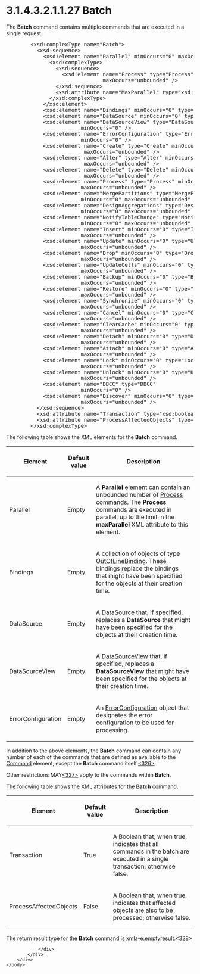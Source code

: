 <html dir="LTR" xmlns:mshelp="http://msdn.microsoft.com/mshelp" xmlns:ddue="http://ddue.schemas.microsoft.com/authoring/2003/5" xmlns:xlink="http://www.w3.org/1999/xlink" xmlns:tool="http://www.microsoft.com/tooltip">
    <head>
        <meta http-equiv="Content-Type" content="text/html; CHARSET=utf-8"></meta>
        <meta name="save" content="history"></meta>
        <title>3.1.4.3.2.1.1.27 Batch</title>
        <xml>
            <mshelp:toctitle title="3.1.4.3.2.1.1.27 Batch"></mshelp:toctitle>
            <mshelp:rltitle title="[MS-SSAS]: Batch"></mshelp:rltitle>
            <mshelp:keyword index="A" term="da0ff75f-5c7a-449b-ab2f-c0b00403642b"></mshelp:keyword>
            <mshelp:attr name="DCSext.ContentType" value="open specification"></mshelp:attr>
            <mshelp:attr name="AssetID" value="da0ff75f-5c7a-449b-ab2f-c0b00403642b"></mshelp:attr>
            <mshelp:attr name="TopicType" value="kbRef"></mshelp:attr>
            <mshelp:attr name="DCSext.Title" value="[MS-SSAS]: Batch" />
        </xml>
    </head>
    <body>
        <div id="header">
            <h1 class="heading">3.1.4.3.2.1.1.27 Batch</h1>
        </div>
        <div id="mainSection">
            <div id="mainBody">
                <div id="allHistory" class="saveHistory"></div>
                <div id="sectionSection0" class="section" name="collapseableSection">
                    

<p>The <b>Batch</b> command contains multiple commands that are
executed in a single request.</p>

<dl>
<dd>
<div><pre>   &lt;xsd:complexType name=&quot;Batch&quot;&gt;
     &lt;xsd:sequence&gt;
       &lt;xsd:element name=&quot;Parallel&quot; minOccurs=&quot;0&quot; maxOccurs=&quot;unbounded&quot; &gt;
         &lt;xsd:complexType&gt;
           &lt;xsd:sequence&gt;
             &lt;xsd:element name=&quot;Process&quot; type=&quot;Process&quot; minOccurs=&quot;0&quot;
                          maxOccurs=&quot;unbounded&quot; /&gt;
           &lt;/xsd:sequence&gt;
           &lt;xsd:attribute name=&quot;MaxParallel&quot; type=&quot;xsd:int&quot;  default=&quot;0&quot; /&gt;
         &lt;/xsd:complexType&gt;
       &lt;/xsd:element&gt;
       &lt;xsd:element name=&quot;Bindings&quot; minOccurs=&quot;0&quot; type=&quot;OutOfLineBinding&quot; /&gt;
       &lt;xsd:element name=&quot;DataSource&quot; minOccurs=&quot;0&quot; type=&quot;DataSource&quot; /&gt;
       &lt;xsd:element name=&quot;DataSourceView&quot; type=&quot;DataSourceView&quot;
                   minOccurs=&quot;0&quot; /&gt;
       &lt;xsd:element name=&quot;ErrorConfiguration&quot; type=&quot;ErrorConfiguration&quot;
                   minOccurs=&quot;0&quot; /&gt;
       &lt;xsd:element name=&quot;Create&quot; type=&quot;Create&quot; minOccurs=&quot;0&quot;
                    maxOccurs=&quot;unbounded&quot; /&gt;
       &lt;xsd:element name=&quot;Alter&quot; type=&quot;Alter&quot; minOccurs=&quot;0&quot;
                    maxOccurs=&quot;unbounded&quot; /&gt;
       &lt;xsd:element name=&quot;Delete&quot; type=&quot;Delete&quot; minOccurs=&quot;0&quot;
                    maxOccurs=&quot;unbounded&quot; /&gt;
       &lt;xsd:element name=&quot;Process&quot; type=&quot;Process&quot; minOccurs=&quot;0&quot;
                   maxOccurs=&quot;unbounded&quot; /&gt;
       &lt;xsd:element name=&quot;MergePartitions&quot; type=&quot;MergePartitions&quot;
                   minOccurs=&quot;0&quot; maxOccurs=&quot;unbounded&quot; /&gt;
       &lt;xsd:element name=&quot;DesignAggregations&quot; type=&quot;DesignAggregations&quot;
                   minOccurs=&quot;0&quot; maxOccurs=&quot;unbounded&quot; /&gt;
       &lt;xsd:element name=&quot;NotifyTableChange&quot; type=&quot;NotifyTableChange&quot;
                   minOccurs=&quot;0&quot; maxOccurs=&quot;unbounded&quot; /&gt;
       &lt;xsd:element name=&quot;Insert&quot; minOccurs=&quot;0&quot; type=&quot;Insert&quot;
                   maxOccurs=&quot;unbounded&quot; /&gt;
       &lt;xsd:element name=&quot;Update&quot; minOccurs=&quot;0&quot; type=&quot;Update&quot;
                   maxOccurs=&quot;unbounded&quot; /&gt;
       &lt;xsd:element name=&quot;Drop&quot; minOccurs=&quot;0&quot; type=&quot;Drop&quot;
                   maxOccurs=&quot;unbounded&quot; /&gt;
       &lt;xsd:element name=&quot;UpdateCells&quot; minOccurs=&quot;0&quot; type=&quot;UpdateCells&quot;
                   maxOccurs=&quot;unbounded&quot; /&gt;
       &lt;xsd:element name=&quot;Backup&quot; minOccurs=&quot;0&quot; type=&quot;Backup&quot;
                   maxOccurs=&quot;unbounded&quot; /&gt;
       &lt;xsd:element name=&quot;Restore&quot; minOccurs=&quot;0&quot; type=&quot;Restore&quot;
                   maxOccurs=&quot;unbounded&quot; /&gt;
       &lt;xsd:element name=&quot;Synchronize&quot; minOccurs=&quot;0&quot; type=&quot;Synchronize&quot;
                   maxOccurs=&quot;unbounded&quot; /&gt;
       &lt;xsd:element name=&quot;Cancel&quot; minOccurs=&quot;0&quot; type=&quot;Cancel&quot;
                   maxOccurs=&quot;unbounded&quot; /&gt;
       &lt;xsd:element name=&quot;ClearCache&quot; minOccurs=&quot;0&quot; type=&quot;ClearCache&quot;
                   maxOccurs=&quot;unbounded&quot; /&gt;
       &lt;xsd:element name=&quot;Detach&quot; minOccurs=&quot;0&quot; type=&quot;Detach&quot;
                   maxOccurs=&quot;unbounded&quot; /&gt;
       &lt;xsd:element name=&quot;Attach&quot; minOccurs=&quot;0&quot; type=&quot;Attach&quot;
                   maxOccurs=&quot;unbounded&quot; /&gt;
       &lt;xsd:element name=&quot;Lock&quot; minOccurs=&quot;0&quot; type=&quot;Lock&quot;
                   maxOccurs=&quot;unbounded&quot; /&gt;
       &lt;xsd:element name=&quot;Unlock&quot; minOccurs=&quot;0&quot; type=&quot;Unlock&quot;
                   maxOccurs=&quot;unbounded&quot; /&gt;
       &lt;xsd:element name=&quot;DBCC&quot; type=&quot;DBCC&quot; 
                   minOccurs=&quot;0&quot; /&gt;
       &lt;xsd:element name=&quot;Discover&quot; minOccurs=&quot;0&quot; type=&quot;Discover&quot;
                   maxOccurs=&quot;unbounded&quot; /&gt;
     &lt;/xsd:sequence&gt;
     &lt;xsd:attribute name=&quot;Transaction&quot; type=&quot;xsd:boolean&quot; /&gt;
     &lt;xsd:attribute name=&quot;ProcessAffectedObjects&quot; type=&quot;xsd:boolean&quot; /&gt;
   &lt;/xsd:complexType&gt;
</pre></div>
</dd></dl>

<p>The following table shows the XML elements for the <b>Batch</b>
command.</p>

<table>
 <thead>
  <tr>
   <th>
   <p>Element</p>
   </th>
   <th>
   <p>Default value</p>
   </th>
   <th>
   <p>Description</p>
   </th>
  </tr>
 </thead>
 <tr>
  <td>
  <p>Parallel</p>
  </td>
  <td>
  <p>Empty</p>
  </td>
  <td>
  <p>A <b>Parallel</b> element can contain an unbounded
  number of <a href="d882c46a-40c9-42bf-9eb7-882ff057428c.md">Process</a>
  commands. The <b>Process</b> commands are executed in parallel, up to the
  limit in the <b>maxParallel</b> XML attribute to this element.</p>
  </td>
 </tr>
 <tr>
  <td>
  <p>Bindings</p>
  </td>
  <td>
  <p>Empty</p>
  </td>
  <td>
  <p>A collection of objects of type <a href="9bd87094-14e4-42e0-af85-1c4ae8a85204.md">OutOfLineBinding</a>. These
  bindings replace the bindings that might have been specified for the objects
  at their creation time.</p>
  </td>
 </tr>
 <tr>
  <td>
  <p>DataSource</p>
  </td>
  <td>
  <p>Empty</p>
  </td>
  <td>
  <p>A <a href="3923a7c5-6a41-444a-ac09-a04db51cd739.md">DataSource</a>
  that, if specified, replaces a <b>DataSource</b> that might have been
  specified for the objects at their creation time.</p>
  </td>
 </tr>
 <tr>
  <td>
  <p>DataSourceView</p>
  </td>
  <td>
  <p>Empty</p>
  </td>
  <td>
  <p>A <a href="31069e1b-d650-4664-b987-908589f2e7f3.md">DataSourceView</a>
  that, if specified, replaces a <b>DataSourceView</b> that might have been
  specified for the objects at their creation time.</p>
  </td>
 </tr>
 <tr>
  <td>
  <p>ErrorConfiguration</p>
  </td>
  <td>
  <p>Empty</p>
  </td>
  <td>
  <p>An <a href="50ae7e06-d761-46d1-b7fc-d14c7e838890.md">ErrorConfiguration</a>
  object that designates the error configuration to be used for processing.</p>
  </td>
 </tr>
</table>

<p>In addition to the above elements, the <b>Batch</b> command
can contain any number of each of the commands that are defined as available to
the <a href="34caed3b-4fdd-4095-b389-7a124dd8270d.md">Command</a> element,
except the <b>Batch</b> command itself.<a id="Appendix_A_Target_326"></a><a href="b9ac4859-2662-44ca-b131-9addd8b953dc.md#Appendix_A_326" aria-label="Product behavior note 326">&lt;326&gt;</a></p>

<p>Other restrictions MAY<a id="Appendix_A_Target_327"></a><a href="b9ac4859-2662-44ca-b131-9addd8b953dc.md#Appendix_A_327" aria-label="Product behavior note 327">&lt;327&gt;</a> apply
to the commands within <b>Batch</b>.</p>

<p>The following table shows the XML attributes for the <b>Batch</b>
command.</p>

<table>
 <thead>
  <tr>
   <th>
   <p>Element</p>
   </th>
   <th>
   <p>Default value</p>
   </th>
   <th>
   <p>Description</p>
   </th>
  </tr>
 </thead>
 <tr>
  <td>
  <p>Transaction</p>
  </td>
  <td>
  <p>True</p>
  </td>
  <td>
  <p>A Boolean that, when true, indicates that all commands
  in the batch are executed in a single transaction; otherwise false.</p>
  </td>
 </tr>
 <tr>
  <td>
  <p>ProcessAffectedObjects</p>
  </td>
  <td>
  <p>False</p>
  </td>
  <td>
  <p>A Boolean that, when true, indicates that affected
  objects are also to be processed; otherwise false.</p>
  </td>
 </tr>
</table>

<p>The return result type for the <b>Batch</b> command is <a href="e2751688-2c1a-479c-85b4-54bb909183aa.md">xmla-e:emptyresult</a>.<a id="Appendix_A_Target_328"></a><a href="b9ac4859-2662-44ca-b131-9addd8b953dc.md#Appendix_A_328" aria-label="Product behavior note 328">&lt;328&gt;</a></p>


                </div>
            </div>
        </div>
    </body>
</html>